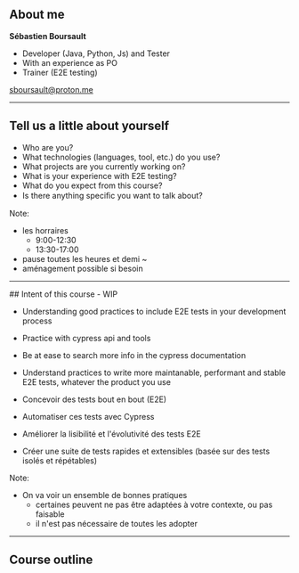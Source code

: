 


## About me

<p class="text-size-heading-3"><b>Sébastien Boursault</b>

<ul class="mt-50 no-bullets ms-0">
  <li>Developer (Java, Python, Js) and Tester
  <li>With an experience as PO
  <li>Trainer (E2E testing)
</ul>

sboursault@proton.me

---

## Tell us a little about yourself

<ul class="mt-150">
  <li>Who are you?
  <li>What technologies (languages, tool, etc.) do you use?
  <li>What projects are you currently working on?
  <li>What is your experience with E2E testing?
  <li>What do you expect from this course?
  <li>Is there anything speciﬁc you want to talk about?
</ul>

Note:
- les horraires 
  - 9:00-12:30
  - 13:30-17:00
- pause toutes les heures et demi ~
- aménagement possible si besoin


---

## Intent of this course - WIP

- Understanding good practices to include E2E tests in your development process
- Practice with cypress api and tools
- Be at ease to search more info in the cypress documentation
- Understand practices to write more maintanable, performant and stable E2E tests, whatever the product you use


- Concevoir des tests bout en bout (E2E)
- Automatiser ces tests avec Cypress
- Améliorer la lisibilité et l'évolutivité des tests E2E
- Créer une suite de tests rapides et extensibles (basée sur des tests isolés et répétables)

Note:
- On va voir un ensemble de bonnes pratiques
  - certaines peuvent ne pas être adaptées à votre contexte, ou pas faisable
  - il n'est pas nécessaire de toutes les adopter

<!-- .element: class="mt-200" -->

---
<!-- .slide: id="toc" -->

## Course outline
<!-- .element: class="text-size-heading-3" -->

<ol class="text-level-5">
</ol>
